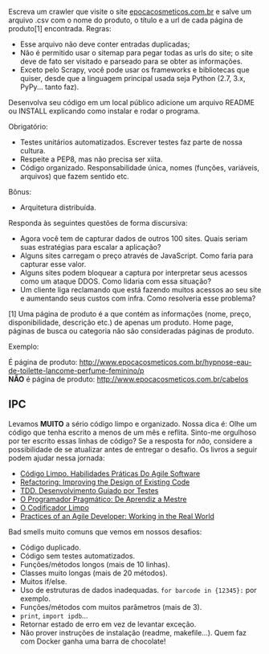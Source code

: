 Escreva um crawler que visite o site [epocacosmeticos.com.br](http://www.epocacosmeticos.com.br/) e salve um arquivo .csv com o nome do produto, o título e a url de cada página de produto[1] encontrada. Regras:

  * Esse arquivo não deve conter entradas duplicadas;
  * Não é permitido usar o sitemap para pegar todas as urls do site; o site deve de fato ser visitado e parseado para se obter as informações.
  * Exceto pelo Scrapy, você pode usar os frameworks e bibliotecas que quiser, desde que a linguagem principal usada seja Python (2.7, 3.x, PyPy... tanto faz).

Desenvolva seu código em um local público adicione um arquivo README ou INSTALL explicando como instalar e rodar o programa.

Obrigatório:

  * Testes unitários automatizados. Escrever testes faz parte de nossa cultura.
  * Respeite a PEP8, mas não precisa ser xiita.
  * Código organizado. Responsabilidade única, nomes (funções, variáveis, arquivos) que fazem sentido etc.

Bônus:

  * Arquitetura distribuída.

Responda às seguintes questões de forma discursiva:

  * Agora você tem de capturar dados de outros 100 sites. Quais seriam suas estratégias para escalar a aplicação?
  * Alguns sites carregam o preço através de JavaScript. Como faria para capturar esse valor.
  * Alguns sites podem bloquear a captura por interpretar seus acessos como um ataque DDOS. Como lidaria com essa situação?
  * Um cliente liga reclamando que está fazendo muitos acessos ao seu site e aumentando seus custos com infra. Como resolveria esse problema?

[1] Uma página de produto é a que contém as informações (nome, preço, disponibilidade, descrição etc.) de apenas um produto. Home page, páginas de busca ou categoria não são consideradas páginas de produto.

Exemplo:

É página de produto: http://www.epocacosmeticos.com.br/hypnose-eau-de-toilette-lancome-perfume-feminino/p  
**NÃO** é página de produto: http://www.epocacosmeticos.com.br/cabelos

## IPC
Levamos **MUITO** a sério código limpo e organizado. Nossa dica é: Olhe um código que tenha escrito a menos de um mês e reflita. Sinto-me orgulhoso por ter escrito essas linhas de código? Se a resposta for _não_, considere a possibilidade de se atualizar antes de entregar o desafio. Os livros a seguir podem ajudar nessa jornada:

* [Código Limpo. Habilidades Práticas Do Agile Software](https://www.amazon.com.br/C%C3%B3digo-Limpo-Habilidades-Pr%C3%A1ticas-Software/dp/8576082675)
* [Refactoring: Improving the Design of Existing Code](https://www.amazon.com/Refactoring-Improving-Design-Existing-Code/dp/0201485672)
* [TDD. Desenvolvimento Guiado por Testes](https://www.amazon.com.br/TDD-Desenvolvimento-Guiado-por-Testes/dp/857780724X)
* [O Programador Pragmático: De Aprendiz a Mestre](https://www.amazon.com/Programador-Pragm%C3%A1tico-Aprendiz-Mestre-Portuguese-ebook/dp/B019HM0H90)
* [O Codificador Limpo](https://www.amazon.com.br/O-Codificador-Limpo-Bob-Martin/dp/8576086476)
* [Practices of an Agile Developer: Working in the Real World](https://www.amazon.com/Practices-Agile-Developer-Pragmatic-Bookshelf/dp/097451408X)

Bad smells muito comuns que vemos em nossos desafios:

* Código duplicado.
* Código sem testes automatizados.
* Funções/métodos longos (mais de 10 linhas).
* Classes muito longas (mais de 20 métodos).
* Muitos if/else.
* Uso de estruturas de dados inadequadas. `for barcode in {12345}:` por exemplo.
* Funções/métodos com muitos parâmetros (mais de 3).
* `print`, `import ipdb`...
* Retornar estado de erro em vez de levantar exceção.
* Não prover instruções de instalação (readme, makefile...). Quem faz com Docker ganha uma barra de chocolate!